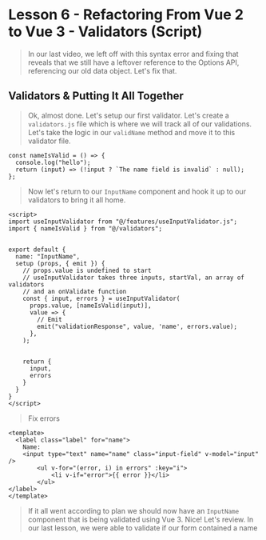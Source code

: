 # Lesson 6 - Refactoring From Vue 2 to Vue 3 - Validators (Script)

> In our last video, we left off with this syntax error and fixing that reveals that we still have a leftover reference to the Options API, referencing our old data object. Let's fix that. 

## Validators & Putting It All Together
> Ok, almost done. Let's setup our first validator. Let's create a `validators.js` file which is where we will track all of our validations. Let's take the logic in our `validName` method and move it to this validator file. 

```
const nameIsValid = () => {
  console.log("hello");
  return (input) => (!input ? `The name field is invalid` : null);
};
```

> Now let's return to our `InputName` component and hook it up to our validators to bring it all home. 

```
<script>
import useInputValidator from "@/features/useInputValidator.js";
import { nameIsValid } from "@/validators";


export default {
  name: "InputName",
  setup (props, { emit }) {
    // props.value is undefined to start
    // useInputValidator takes three inputs, startVal, an array of validators
    // and an onValidate function 
    const { input, errors } = useInputValidator(
      props.value, [nameIsValid(input)],
      value => {
        // Emit 
        emit("validationResponse", value, 'name', errors.value);
      },
    );


    return {
      input,
      errors
    }
  }
}
</script>
```

>Fix errors
```
<template>
  <label class="label" for="name">
    Name:
    <input type="text" name="name" class="input-field" v-model="input" />
        <ul v-for="(error, i) in errors" :key="i">
            <li v-if="error">{{ error }}</li>
        </ul>
</label>
</template>
```

> If it all went according to plan we should now have an `InputName` component that is being validated using Vue 3. Nice! 
> Let's review. In our last lesson, we were able to validate if our form contained a name